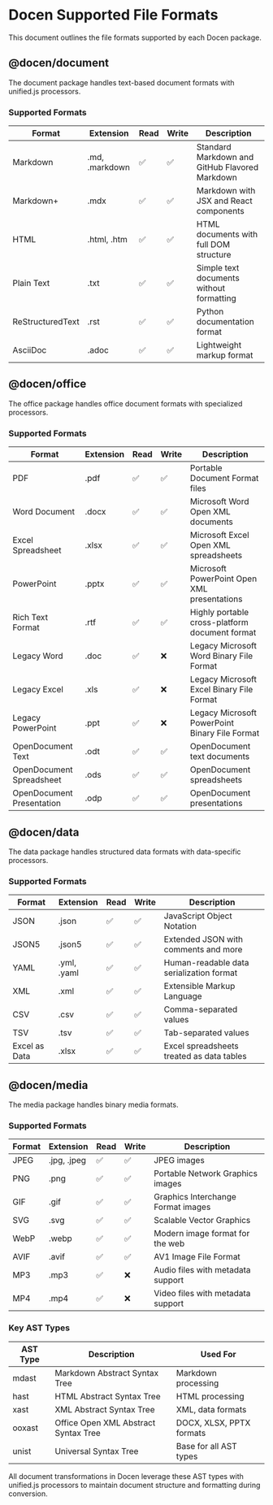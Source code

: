 # Docen Supported File Formats

This document outlines the file formats supported by each Docen package.

## @docen/document

The document package handles text-based document formats with unified.js processors.

### Supported Formats

| Format           | Extension      | Read | Write | Description                                    |
| ---------------- | -------------- | ---- | ----- | ---------------------------------------------- |
| Markdown         | .md, .markdown | ✅   | ✅    | Standard Markdown and GitHub Flavored Markdown |
| Markdown+        | .mdx           | ✅   | ✅    | Markdown with JSX and React components         |
| HTML             | .html, .htm    | ✅   | ✅    | HTML documents with full DOM structure         |
| Plain Text       | .txt           | ✅   | ✅    | Simple text documents without formatting       |
| ReStructuredText | .rst           | ✅   | ✅    | Python documentation format                    |
| AsciiDoc         | .adoc          | ✅   | ✅    | Lightweight markup format                      |

## @docen/office

The office package handles office document formats with specialized processors.

### Supported Formats

| Format                    | Extension | Read | Write | Description                                    |
| ------------------------- | --------- | ---- | ----- | ---------------------------------------------- |
| PDF                       | .pdf      | ✅   | ✅    | Portable Document Format files                 |
| Word Document             | .docx     | ✅   | ✅    | Microsoft Word Open XML documents              |
| Excel Spreadsheet         | .xlsx     | ✅   | ✅    | Microsoft Excel Open XML spreadsheets          |
| PowerPoint                | .pptx     | ✅   | ✅    | Microsoft PowerPoint Open XML presentations    |
| Rich Text Format          | .rtf      | ✅   | ✅    | Highly portable cross-platform document format |
| Legacy Word               | .doc      | ✅   | ❌    | Legacy Microsoft Word Binary File Format       |
| Legacy Excel              | .xls      | ✅   | ❌    | Legacy Microsoft Excel Binary File Format      |
| Legacy PowerPoint         | .ppt      | ✅   | ❌    | Legacy Microsoft PowerPoint Binary File Format |
| OpenDocument Text         | .odt      | ✅   | ✅    | OpenDocument text documents                    |
| OpenDocument Spreadsheet  | .ods      | ✅   | ✅    | OpenDocument spreadsheets                      |
| OpenDocument Presentation | .odp      | ✅   | ✅    | OpenDocument presentations                     |

## @docen/data

The data package handles structured data formats with data-specific processors.

### Supported Formats

| Format        | Extension   | Read | Write | Description                               |
| ------------- | ----------- | ---- | ----- | ----------------------------------------- |
| JSON          | .json       | ✅   | ✅    | JavaScript Object Notation                |
| JSON5         | .json5      | ✅   | ✅    | Extended JSON with comments and more      |
| YAML          | .yml, .yaml | ✅   | ✅    | Human-readable data serialization format  |
| XML           | .xml        | ✅   | ✅    | Extensible Markup Language                |
| CSV           | .csv        | ✅   | ✅    | Comma-separated values                    |
| TSV           | .tsv        | ✅   | ✅    | Tab-separated values                      |
| Excel as Data | .xlsx       | ✅   | ✅    | Excel spreadsheets treated as data tables |

## @docen/media

The media package handles binary media formats.

### Supported Formats

| Format | Extension   | Read | Write | Description                        |
| ------ | ----------- | ---- | ----- | ---------------------------------- |
| JPEG   | .jpg, .jpeg | ✅   | ✅    | JPEG images                        |
| PNG    | .png        | ✅   | ✅    | Portable Network Graphics images   |
| GIF    | .gif        | ✅   | ✅    | Graphics Interchange Format images |
| SVG    | .svg        | ✅   | ✅    | Scalable Vector Graphics           |
| WebP   | .webp       | ✅   | ✅    | Modern image format for the web    |
| AVIF   | .avif       | ✅   | ✅    | AV1 Image File Format              |
| MP3    | .mp3        | ✅   | ❌    | Audio files with metadata support  |
| MP4    | .mp4        | ✅   | ❌    | Video files with metadata support  |

### Key AST Types

| AST Type | Description                          | Used For                 |
| -------- | ------------------------------------ | ------------------------ |
| mdast    | Markdown Abstract Syntax Tree        | Markdown processing      |
| hast     | HTML Abstract Syntax Tree            | HTML processing          |
| xast     | XML Abstract Syntax Tree             | XML, data formats        |
| ooxast   | Office Open XML Abstract Syntax Tree | DOCX, XLSX, PPTX formats |
| unist    | Universal Syntax Tree                | Base for all AST types   |

All document transformations in Docen leverage these AST types with unified.js processors to maintain document structure and formatting during conversion.
